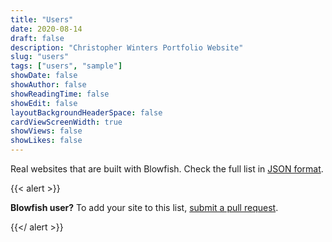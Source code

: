 ```yaml
---
title: "Users"
date: 2020-08-14
draft: false
description: "Christopher Winters Portfolio Website"
slug: "users"
tags: ["users", "sample"]
showDate: false
showAuthor: false
showReadingTime: false
showEdit: false
layoutBackgroundHeaderSpace: false
cardViewScreenWidth: true
showViews: false
showLikes: false
---
```

 


Real websites that are built with Blowfish. Check the full list in [JSON format](/users/users.json).


{{< alert >}}

**Blowfish user?** To add your site to this list, [submit a pull request](https://github.com/nunocoracao/blowfish/blob/main/exampleSite/content/users/users.json).

{{</ alert >}}

</BR>
